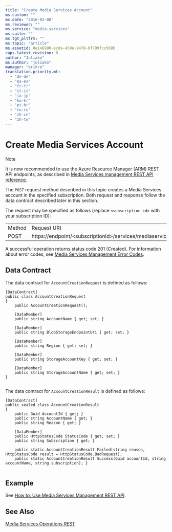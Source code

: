 ```yaml
---
title: "Create Media Services Account"
ms.custom: ""
ms.date: "2016-03-08"
ms.reviewer: ""
ms.service: "media-services"
ms.suite: ""
ms.tgt_pltfrm: ""
ms.topic: "article"
ms.assetid: 0e146990-ecda-450e-9478-6f799fcc950b
caps.latest.revision: 8
author: "Juliako"
ms.author: "juliako"
manager: "erikre"
translation.priority.mt: 
  - "de-de"
  - "es-es"
  - "fr-fr"
  - "it-it"
  - "ja-jp"
  - "ko-kr"
  - "pt-br"
  - "ru-ru"
  - "zh-cn"
  - "zh-tw"
---
```

# Create Media Services Account

> [!NOTE]
>  It is now recommended to use  the Azure Resource Manager (ARM) REST API endpoints, as described in [Media Services management REST API reference](xref:management.azure.com.mediaservices.mediaservice). 
  
 The `POST` request method described in this topic creates a Media Services account in the specified subscription. Both request and response follow the data contract described later in this section.  
  
 The request may be specified as follows (replace `<subscription-id>` with your subscription ID):  
  
|||  
|-|-|  
|Method|Request URI|  
|POST|https://endpoint/\<subscriptionId>/services/mediaservices/Accounts|  
  
 A successful operation returns status code 201 (Created). For information about error codes, see [Media Services Management Error Codes](media-services-management-error-codes.md).  
  
## Data Contract  
 The data contract for `AccountCreationRequest` is defined as follows:  
  
```  
[DataContract]   
public class AccountCreationRequest   
{   
    public AccountCreationRequest();   
  
    [DataMember]   
    public string AccountName { get; set; }   
  
    [DataMember]   
    public string BlobStorageEndpointUri { get; set; }   
  
    [DataMember]   
    public string Region { get; set; }   
  
    [DataMember]   
    public string StorageAccountKey { get; set; }   
  
    [DataMember]   
    public string StorageAccountName { get; set; }   
}  
  
```  
  
 The data contract for `AccountCreationResult` is defined as follows:  
  
```  
[DataContract]   
public sealed class AccountCreationResult   
{   
    public Guid AccountId { get; }   
    public string AccountName { get; }   
    public string Reason { get; }   
  
    [DataMember]   
    public HttpStatusCode StatusCode { get; set; }   
    public string Subscription { get; }   
  
    public static AccountCreationResult Failed(string reason, HttpStatusCode result = HttpStatusCode.BadRequest);   
    public static AccountCreationResult Success(Guid accountId, string accountName, string subscription); }  
  
```  
  
## Example  

See [How to: Use Media Services Management REST API](how-to-use-media-services-management-rest-api.md).  
  
## See Also  
 [Media Services Operations REST](media-services-management-rest.md)   
 